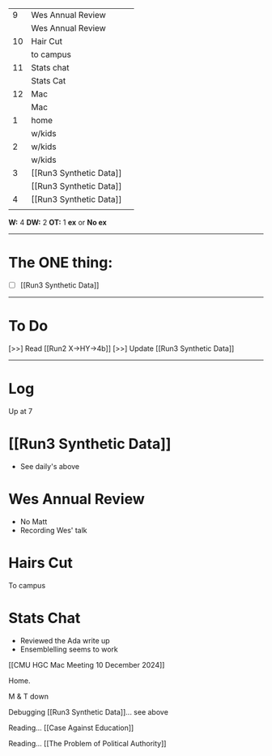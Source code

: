 
|     |                         |     |
| --- | ----------------------- | --- |
| 9   | Wes Annual Review       |     |
|     | Wes Annual Review       |     |
| 10  | Hair Cut                |     |
|     | to campus               |     |
| 11  | Stats chat              |     |
|     | Stats Cat               |     |
| 12  | Mac                     |     |
|     | Mac                     |     |
| 1   | home                    |     |
|     | w/kids                  |     |
| 2   | w/kids                  |     |
|     | w/kids                  |     |
| 3   | [[Run3 Synthetic Data]] |     |
|     | [[Run3 Synthetic Data]] |     |
| 4   | [[Run3 Synthetic Data]] |     |
|     |                         |     |

**W:** 4 
**DW:** 2
**OT:** 1
**ex** or **No ex**

---
# The ONE thing: 
- [ ] [[Run3 Synthetic Data]]

---
# To Do

 [>>] Read [[Run2 X->HY->4b]]
 [>>] Update [[Run3 Synthetic Data]]

---

# Log

Up at 7

# [[Run3 Synthetic Data]]
- See daily's above

# Wes Annual Review
- No Matt
- Recording Wes' talk

# Hairs Cut

To campus

# Stats Chat
- Reviewed the Ada write up
- Ensemblelling seems to work

[[CMU HGC Mac Meeting 10 December 2024]]

Home. 

M & T down 

Debugging [[Run3 Synthetic Data]]... see above

Reading... [[Case Against Education]]

Reading... [[The Problem of Political Authority]]
